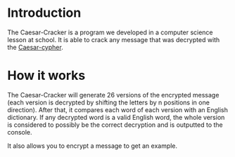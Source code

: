 # Introduction
The Caesar-Cracker is a program we developed in a computer science lesson at school. It is able to crack any message that was decrypted with the <a href="https://en.wikipedia.org/wiki/Caesar_cipher">Caesar-cypher</a>.

# How it works
The Caesar-Cracker will generate 26 versions of the encrypted message (each version is decrypted by shifting the letters by n positions in one direction).
After that, it compares each word of each version with an English dictionary. If any decrypted word is a valid English word, the whole version is considered to possibly be the correct decryption and is outputted to the console. <br>

It also allows you to encrypt a message to get an example.
